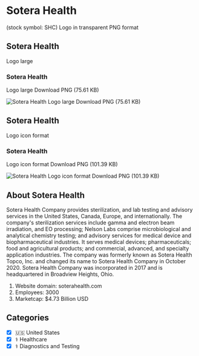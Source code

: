 # Sotera Health
 (stock symbol: SHC) Logo in transparent PNG format

## Sotera Health
 Logo large

### Sotera Health
 Logo large Download PNG (75.61 KB)

![Sotera Health
 Logo large Download PNG (75.61 KB)](/img/orig/SHC_BIG-d8f1fb9d.png)

## Sotera Health
 Logo icon format

### Sotera Health
 Logo icon format Download PNG (101.39 KB)

![Sotera Health
 Logo icon format Download PNG (101.39 KB)](/img/orig/SHC-42bb8d44.png)

## About Sotera Health


Sotera Health Company provides sterilization, and lab testing and advisory services in the United States, Canada, Europe, and internationally. The company's sterilization services include gamma and electron beam irradiation, and EO processing; Nelson Labs comprise microbiological and analytical chemistry testing; and advisory services for medical device and biopharmaceutical industries. It serves medical devices; pharmaceuticals; food and agricultural products; and commercial, advanced, and specialty application industries. The company was formerly known as Sotera Health Topco, Inc. and changed its name to Sotera Health Company in October 2020. Sotera Health Company was incorporated in 2017 and is headquartered in Broadview Heights, Ohio.

1. Website domain: soterahealth.com
2. Employees: 3000
3. Marketcap: $4.73 Billion USD


## Categories
- [x] 🇺🇸 United States
- [x] ⚕️ Healthcare
- [x] ⚕️ Diagnostics and Testing
